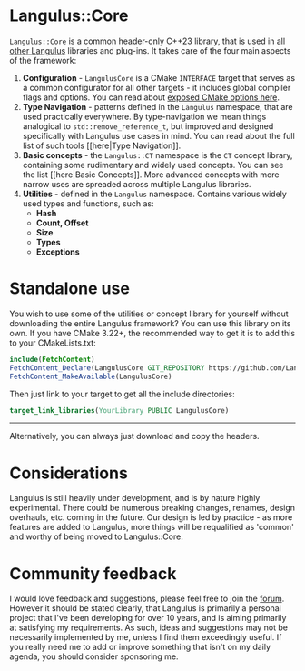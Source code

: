 # Langulus::Core
`Langulus::Core` is a common header-only C++23 library, that is used in [all other Langulus](https://github.com/Langulus) libraries and plug-ins.
It takes care of the four main aspects of the framework:
1. **Configuration** - `LangulusCore` is a CMake `INTERFACE` target that serves as a common configurator for all other targets - it includes global compiler flags and options. You can read about [exposed CMake options here](https://github.com/Langulus/Core/wiki/CMake-Options).
2. **Type Navigation** - patterns defined in the `Langulus` namespace, that are used practically everywhere. By type-navigation we mean things analogical to `std::remove_reference_t`, but improved and designed specifically with Langulus use cases in mind. You can read about the full list of such tools [[here|Type Navigation]].
3. **Basic concepts** - the `Langulus::CT` namespace is the `CT` concept library, containing some rudimentary and widely used concepts. You can see the list [[here|Basic Concepts]]. More advanced concepts with more narrow uses are spreaded across multiple Langulus libraries.
4. **Utilities** - defined in the `Langulus` namespace. Contains various widely used types and functions, such as:
    - **Hash**
    - **Count, Offset**
    - **Size**
    - **Types**
    - **Exceptions**

# Standalone use
You wish to use some of the utilities or concept library for yourself without downloading the entire Langulus framework?
You can use this library on its own. If you have CMake 3.22+, the recommended way to get it is to add this to your CMakeLists.txt:
```cmake
include(FetchContent)
FetchContent_Declare(LangulusCore GIT_REPOSITORY https://github.com/Langulus/Core.git GIT_TAG main)
FetchContent_MakeAvailable(LangulusCore)
```
Then just link to your target to get all the include directories:
```cmake
target_link_libraries(YourLibrary PUBLIC LangulusCore)
```
---------------
Alternatively, you can always just download and copy the headers.

# Considerations
Langulus is still heavily under development, and is by nature highly experimental.
There could be numerous breaking changes, renames, design overhauls, etc. coming in the future.
Our design is led by practice - as more features are added to Langulus, more things will be requalified as 'common' and worthy of being moved to Langulus::Core.

# Community feedback
I would love feedback and suggestions, please feel free to join the [forum](https://github.com/Langulus/Core/discussions).
However it should be stated clearly, that Langulus is primarily a personal project that I've been developing for over 10 years, and is aiming primarily at satisfying my requirements.
As such, ideas and suggestions may not be necessarily implemented by me, unless I find them exceedingly useful.
If you really need me to add or improve something that isn't on my daily agenda, you should consider sponsoring me.
